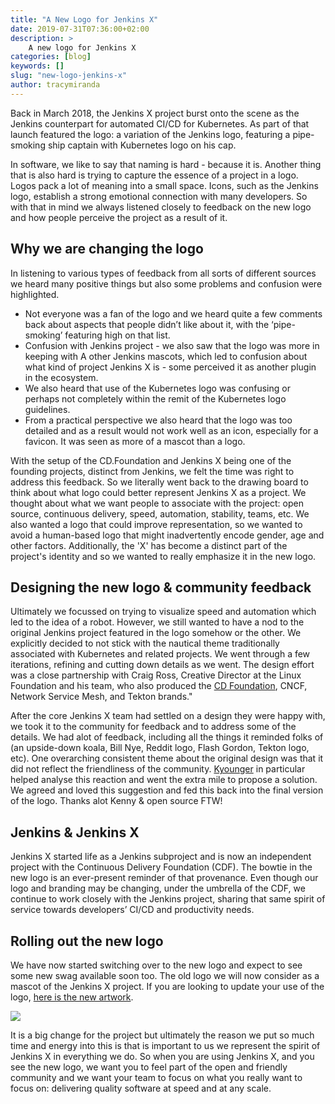 ```yaml
---
title: "A New Logo for Jenkins X"
date: 2019-07-31T07:36:00+02:00
description: >
    A new logo for Jenkins X
categories: [blog]
keywords: []
slug: "new-logo-jenkins-x"
author: tracymiranda
---
```

Back in March 2018, the Jenkins X project burst onto the scene as the Jenkins counterpart for automated CI/CD for Kubernetes. As part of that launch featured the logo: a variation of the Jenkins logo, featuring a pipe-smoking ship captain with Kubernetes logo on his cap.

In software, we like to say that naming is hard - because it is. Another thing that is also hard is trying to capture the essence of a project in a logo. Logos pack a lot of meaning into a small space. Icons, such as the Jenkins logo, establish a strong emotional connection with many developers. So with that in mind we always listened closely to feedback on the new logo and how people perceive the project as a result of it.

## Why we are changing the logo

In listening to various types of feedback from all sorts of different sources we heard many positive things but also some problems and confusion were highlighted.

* Not everyone was a fan of the logo and we heard quite a few comments back about aspects that people didn’t like about it, with the ‘pipe-smoking’ featuring high on that list.
* Confusion with Jenkins project - we also saw that the logo was more in keeping with A other Jenkins mascots, which led to confusion about what kind of project Jenkins X is - some perceived it as another plugin in the ecosystem.
* We also heard that use of the Kubernetes logo was confusing or perhaps not completely within the remit of the Kubernetes logo guidelines.
* From a practical perspective we also heard that the logo was too detailed and as a result would not work well as an icon, especially for a favicon. It  was seen as more of a mascot than a logo.

With the setup of the CD.Foundation and Jenkins X being one of the founding projects, distinct from Jenkins, we felt the time was right to address this feedback. So we literally went back to the drawing board to think about what logo could better represent Jenkins X as a project. We thought about what we want people to associate with the project: open source, continuous delivery, speed, automation, stability, teams, etc. We also wanted a logo that could improve representation, so we wanted to avoid a human-based logo that might inadvertently encode gender, age and other factors. Additionally, the 'X' has become a distinct part of the project's identity and so we wanted to really emphasize it in the new logo.

## Designing the new logo & community feedback

Ultimately we focussed on trying to visualize speed and automation which led to the idea of a robot. However, we still wanted to have a nod to the original Jenkins project featured in the logo somehow or the other. We explicitly decided to not stick with the nautical theme traditionally associated with Kubernetes and related projects. We went through a few iterations, refining and cutting down details as we went. The design effort was a close partnership with Craig Ross, Creative Director at the Linux Foundation and his team, who also produced the [CD Foundation](https://cd.foundation/), CNCF, Network Service Mesh, and Tekton brands."

After the core Jenkins X team had settled on a design they were happy with, we took it to the community for feedback and to address some of the details. We had alot of feedback, including all the things it reminded folks of (an upside-down koala, Bill Nye, Reddit logo, Flash Gordon, Tekton logo, etc). One overarching consistent theme about the original design was that it did not reflect the friendliness of the community. [Kyounger](https://github.com/jenkins-x/jx/issues/4144#issuecomment-497787629) in particular helped analyse this reaction and went the extra mile to propose a solution. We agreed and loved this suggestion and fed this back into the final version of the logo. Thanks alot Kenny & open source FTW!

## Jenkins & Jenkins X

Jenkins X started life as a Jenkins subproject and is now an independent project with the Continuous Delivery Foundation (CDF). The bowtie in the new logo is an ever-present reminder of that provenance. Even though our logo and branding may be changing, under the umbrella of the CDF, we continue to work closely with the Jenkins project, sharing that same spirit of service towards developers’ CI/CD and productivity needs.

## Rolling out the new logo

We have now started switching over to the new logo and expect to see some new swag available soon too. The old logo we will now consider as a mascot of the Jenkins X project. If you are looking to update your use of the logo, [here is the new artwork](https://github.com/cdfoundation/artwork).

<img src="/news/new-logo-jenkins-x/jenkinsx-stacked-color.png">

It is a big change for the project but ultimately the reason we put so much time and energy into this is that is important to us we represent the spirit of Jenkins X in everything we do. So when you are using Jenkins X, and you see the new logo, we want you to feel part of the open and friendly community and we want your team to focus on what you really want to focus on: delivering quality software at speed and at any scale.
